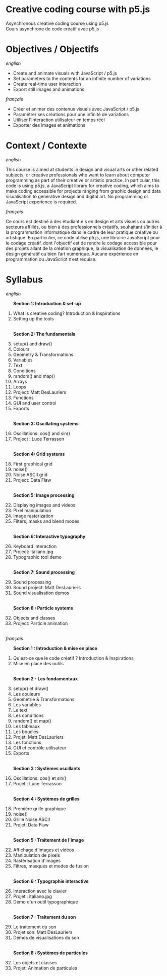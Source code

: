 # Creative coding course with p5.js
Asynchronous creative coding course using p5.js
<br>Cours asynchrone de code créatif avec p5.js

# Objectives / Objectifs
_english_
- Create and animate visuals with JavaScript / p5.js
- Set parameters to the contents for an infinite number of variations
- Create real-time user interaction
- Export still images and animations

_français_
- Créer et animer des contenus visuels avec JavaScript / p5.js
- Paramétrer ses créations pour une infinité de variations
- Utiliser l'interaction utilisateur en temps réel
- Exporter des images et animations

# Context / Contexte
_english_

This course is aimed at students in design and visual arts or other related subjects, or creative professionals who want to learn about computer programming as part of their creative or artistic practice. In particular, this code is using p5.js, a JavaScript library for creative coding, which aims to make coding accessible for projects ranging from graphic design and data visualisation to generative design and digital art. No programming or JavaScript experience is required.

_français_

Ce cours est destiné à des étudiant.e.s en design et arts visuels ou autres secteurs affiliés, ou bien à des professionnels créatifs, souhaitant s’initier à la programmation informatique dans le cadre de leur pratique créative ou artistique. En particulier, ce code utilise p5.js, une librairie JavaScript pour le codage créatif, dont l'objectif est de rendre le codage accessible pour des projets allant de la création graphique, la visualisation de données, le design génératif ou bien l’art numérique. Aucune expérience en programmation ou JavaScript n’est requise.

# Syllabus
_english_

<ol>

  <b>Section 1: Introduction & set-up</b>
  <li>What is creative coding? Introduction & Inspirations</li>
  <li>Setting up the tools</li>
  <br>

  <b>Section 2: The fundamentals</b>
  <li>setup() and draw()</li>
  <li>Colours</li>
  <li>Geometry & Transformations</li>
  <li>Variables</li>
  <li>Text</li>
  <li>Conditions</li>
  <li>random() and map()</li>
  <li>Arrays</li>
  <li>Loops</li>
  <li>Project: Matt DesLauriers</li>
  <li>Functions</li>
  <li>GUI and user control</li>
  <li>Exports</li>
  <br>

  <b>Section 3: Oscillating systems</b>
  <li>Oscillations: cos() and sin()</li>
  <li>Project : Luce Terrasson</li>
  <br>

  <b>Section 4: Grid systems</b>
  <li>First graphical grid</li>
  <li>noise()</li>
  <li>Noise ASCII grid</li>
  <li>Project: Data Flaw</li>
  <br>

  <b>Section 5: Image processing</b>
  <li>Displaying images and videos</li>
  <li>Pixel manipulation</li>
  <li>Image rasterization</li>
  <li>Filters, masks and blend modes</li>
  <br>

  <b>Section 6: Interactive typography</b>
  <li>Keyboard interaction</li>
  <li>Project: italiano.jpg</li>
  <li>Typographic tool demo</li>
  <br>

  <b>Section 7: Sound processing</b>
  <li>Sound processing</li>
  <li>Sound project: Matt DesLauriers</li>
  <li>Sound visualisation demos</li>
  <br>

  <b>Section 8 : Particle systems</b>
  <li>Objects and classes</li>
  <li>Project: Particle animation</li>
  <br>
</ol>


_français_

<ol>

  <b>Section 1 : Introduction & mise en place</b>
  <li>Qu'est-ce que le code créatif ? Introduction & Inspirations</li>
  <li>Mise en place des outils</li>
  <br>

  <b>Section 2 - Les fondamentaux</b>
  <li>setup() et draw()</li>
  <li>Les couleurs</li>
  <li>Geometrie & Transformations</li>
  <li>Les variables</li>
  <li>Le text</li>
  <li>Les conditions</li>
  <li>random() et map()</li>
  <li>Les tableaux</li>
  <li>Les boucles</li>
  <li>Projet: Matt DesLauriers</li>
  <li>Les fonctions</li>
  <li>GUI et contrôle utilisateur</li>
  <li>Exports</li>
  <br>

  <b>Section 3 : Systèmes oscillants</b>
  <li>Oscillations: cos() et sin()</li>
  <li>Projet : Luce Terrasson</li>
  <br>

  <b>Section 4 : Systèmes de grilles</b>
  <li>Première grille graphique</li>
  <li>noise()</li>
  <li>Grille Noise ASCII</li>
  <li>Projet: Data Flaw</li>
  <br>

  <b>Section 5 : Traitement de l'image</b>
  <li>Affichage d'images et vidéos</li>
  <li>Manipulation de pixels</li>
  <li>Rastérisation d'images</li>
  <li>Filtres, masques et modes de fusion</li>
  <br>

  <b>Section 6 : Typographie interactive</b>
  <li>Interaction avec le clavier</li>
  <li>Projet : italiano.jpg</li>
  <li>Démo d'un outil typographique</li>
  <br>

  <b>Section 7 : Traitement du son</b>
  <li>Le traitement du son</li>
  <li>Projet son: Matt DesLauriers</li>
  <li>Démos de visualisations du son</li>
  <br>

  <b>Section 8 : Systèmes de particules</b>
  <li>Les objets et classes</li>
  <li>Projet: Animation de particules</li>
  <br>
</ol>
